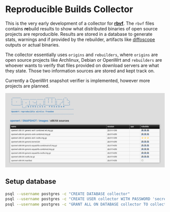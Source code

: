 # Reproducible Builds Collector

This is the very early development of a collector for **[rbvf]**. The `rbvf`
files contains **re**build results to show what distributed binaries of open
source projects are reproducible. Results are stored in a database to generate stats, warnings and if provided by the rebuilder, artifacts like [diffoscope] outputs or actual binaries.

The collector essentially uses `origins` and `rebuilders`, where `origins` are open source projects like Archlinux, Debian or OpenWrt and `rebuilders` are whoever wants to verify that files provided on download servers are what they state. Those two information sources are stored and kept track on.

Currently a OpenWrt snapshot verifier is implemented, however more projects are planned. 

![](docs/img/screenshot.png)

[rbvf]: https://github.com/aparcar/reproducible-builds-verification-format
[diffoscope]: https://diffoscope.org/

## Setup database

```bash
psql --username postgres -c "CREATE DATABASE collector"
psql --username postgres -c "CREATE USER collector WITH PASSWORD 'secret'"
psql --username postgres -c "GRANT ALL ON DATABASE collector TO collector"
```
